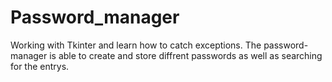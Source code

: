# Password_manager
Working with Tkinter and learn how to catch exceptions.
The password-manager is able to create and store diffrent passwords as well as searching for the entrys.
